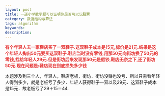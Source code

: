 ```yaml
---
layout: post
title: 一道小学数学题可以证明你是否可以玩股票
category: 数据结构与算法
tags: algorithm
keywords: 
description: 
---
```


**<span
style="color:#e53333;">有个年轻人去一家鞋店买了一双鞋子.这双鞋子成本是15元,标价是21元.结果是这个年轻人掏出50元要买这双鞋子.鞋店当时没有零钱,用那50元向街坊换了50元的零钱,找给年轻人29元.但是街坊后来发现那50元是假钞,鞋店无奈之下,还了街坊50元.现在问题是:鞋店现在到底损失多少钱</span>**

 

本题涉及到三个人，年轻人，鞋店老板，街坊．街坊没赚也没亏．所以只需看年轻人得到多少，就是老板亏了多少．年轻人获得鞋子一双以及29元．这双鞋子成本是15元．故老板亏了29＋15＝44.









